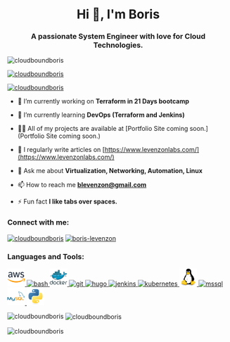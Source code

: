 <h1 align="center">Hi 👋, I'm Boris</h1>
<h3 align="center">A passionate System Engineer with love for Cloud Technologies.</h3>

<p align="left"> <img src="https://komarev.com/ghpvc/?username=cloudboundboris&label=Profile%20views&color=0e75b6&style=flat" alt="cloudboundboris" /> </p>

<p align="left"> <a href="https://github.com/ryo-ma/github-profile-trophy"><img src="https://github-profile-trophy.vercel.app/?username=cloudboundboris" alt="cloudboundboris" /></a> </p>

<p align="left"> <a href="https://twitter.com/cloudboundboris" target="blank"><img src="https://img.shields.io/twitter/follow/cloudboundboris?logo=twitter&style=for-the-badge" alt="cloudboundboris" /></a> </p>

- 🔭 I’m currently working on **Terraform in 21 Days bootcamp**

- 🌱 I’m currently learning **DevOps (Terraform and Jenkins)**

- 👨‍💻 All of my projects are available at [Portfolio Site coming soon.](Portfolio Site coming soon.)

- 📝 I regularly write articles on [https://www.levenzonlabs.com/](https://www.levenzonlabs.com/)

- 💬 Ask me about **Virtualization, Networking, Automation, Linux**

- 📫 How to reach me **blevenzon@gmail.com**

- ⚡ Fun fact **I like tabs over spaces.**

<h3 align="left">Connect with me:</h3>
<p align="left">
<a href="https://twitter.com/cloudboundboris" target="blank"><img align="center" src="https://raw.githubusercontent.com/rahuldkjain/github-profile-readme-generator/master/src/images/icons/Social/twitter.svg" alt="cloudboundboris" height="30" width="40" /></a>
<a href="https://linkedin.com/in/boris-levenzon" target="blank"><img align="center" src="https://raw.githubusercontent.com/rahuldkjain/github-profile-readme-generator/master/src/images/icons/Social/linked-in-alt.svg" alt="boris-levenzon" height="30" width="40" /></a>
</p>

<h3 align="left">Languages and Tools:</h3>
<p align="left"> <a href="https://aws.amazon.com" target="_blank" rel="noreferrer"> <img src="https://raw.githubusercontent.com/devicons/devicon/master/icons/amazonwebservices/amazonwebservices-original-wordmark.svg" alt="aws" width="40" height="40"/> </a> <a href="https://www.gnu.org/software/bash/" target="_blank" rel="noreferrer"> <img src="https://www.vectorlogo.zone/logos/gnu_bash/gnu_bash-icon.svg" alt="bash" width="40" height="40"/> </a> <a href="https://www.docker.com/" target="_blank" rel="noreferrer"> <img src="https://raw.githubusercontent.com/devicons/devicon/master/icons/docker/docker-original-wordmark.svg" alt="docker" width="40" height="40"/> </a> <a href="https://git-scm.com/" target="_blank" rel="noreferrer"> <img src="https://www.vectorlogo.zone/logos/git-scm/git-scm-icon.svg" alt="git" width="40" height="40"/> </a> <a href="https://gohugo.io/" target="_blank" rel="noreferrer"> <img src="https://api.iconify.design/logos-hugo.svg" alt="hugo" width="40" height="40"/> </a> <a href="https://www.jenkins.io" target="_blank" rel="noreferrer"> <img src="https://www.vectorlogo.zone/logos/jenkins/jenkins-icon.svg" alt="jenkins" width="40" height="40"/> </a> <a href="https://kubernetes.io" target="_blank" rel="noreferrer"> <img src="https://www.vectorlogo.zone/logos/kubernetes/kubernetes-icon.svg" alt="kubernetes" width="40" height="40"/> </a> <a href="https://www.linux.org/" target="_blank" rel="noreferrer"> <img src="https://raw.githubusercontent.com/devicons/devicon/master/icons/linux/linux-original.svg" alt="linux" width="40" height="40"/> </a> <a href="https://www.microsoft.com/en-us/sql-server" target="_blank" rel="noreferrer"> <img src="https://www.svgrepo.com/show/303229/microsoft-sql-server-logo.svg" alt="mssql" width="40" height="40"/> </a> <a href="https://www.mysql.com/" target="_blank" rel="noreferrer"> <img src="https://raw.githubusercontent.com/devicons/devicon/master/icons/mysql/mysql-original-wordmark.svg" alt="mysql" width="40" height="40"/> </a> <a href="https://www.python.org" target="_blank" rel="noreferrer"> <img src="https://raw.githubusercontent.com/devicons/devicon/master/icons/python/python-original.svg" alt="python" width="40" height="40"/> </a> </p>

<p><img align="left" src="https://github-readme-stats.vercel.app/api/top-langs?username=cloudboundboris&show_icons=true&locale=en&layout=compact" alt="cloudboundboris" /></p>

<p>&nbsp;<img align="center" src="https://github-readme-stats.vercel.app/api?username=cloudboundboris&show_icons=true&locale=en" alt="cloudboundboris" /></p>

<p><img align="center" src="https://github-readme-streak-stats.herokuapp.com/?user=cloudboundboris&" alt="cloudboundboris" /></p>
